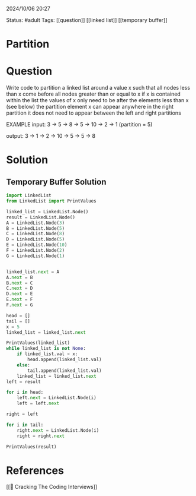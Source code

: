 2024/10/06
20:27

Status: #adult 
Tags: [[question]] [[linked list]] [[temporary buffer]]
# Partition
# Question

Write code to partition a linked list around a value x such that all nodes less than x come before all nodes greater than or equal to x if x is contained within the list the values of x only need to be after the elements less than x  (see below) the partition element x can appear anywhere in  the right partition it does not need to appear between the left and right partitions

EXAMPLE
input: 3 -> 5 -> 8 -> 5 -> 10 -> 2 -> 1 (partition = 5)

output: 3 -> 1 -> 2 -> 10 -> 5 -> 5 -> 8
# Solution

## Temporary Buffer Solution

```python
import LinkedList
from LinkedList import PrintValues

linked_list = LinkedList.Node()
result = LinkedList.Node()
A = LinkedList.Node(3)
B = LinkedList.Node(5)
C = LinkedList.Node(8)
D = LinkedList.Node(5)
E = LinkedList.Node(10)
F = LinkedList.Node(2)
G = LinkedList.Node(1)


linked_list.next = A
A.next = B
B.next = C
C.next = D
D.next = E
E.next = F
F.next = G

head = []
tail = []
x = 5
linked_list = linked_list.next

PrintValues(linked_list)
while linked_list is not None:
    if linked_list.val < x:
        head.append(linked_list.val)
    else:
        tail.append(linked_list.val)
    linked_list = linked_list.next
left = result

for i in head:
    left.next = LinkedList.Node(i)
    left = left.next

right = left

for i in tail:
    right.next = LinkedList.Node(i)
    right = right.next

PrintValues(result)
```

# References

[[📙 Cracking The Coding Interviews]]